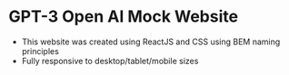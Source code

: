 # GPT-3 Open AI Mock Website

- This website was created using ReactJS and CSS using BEM naming principles
- Fully responsive to desktop/tablet/mobile sizes
